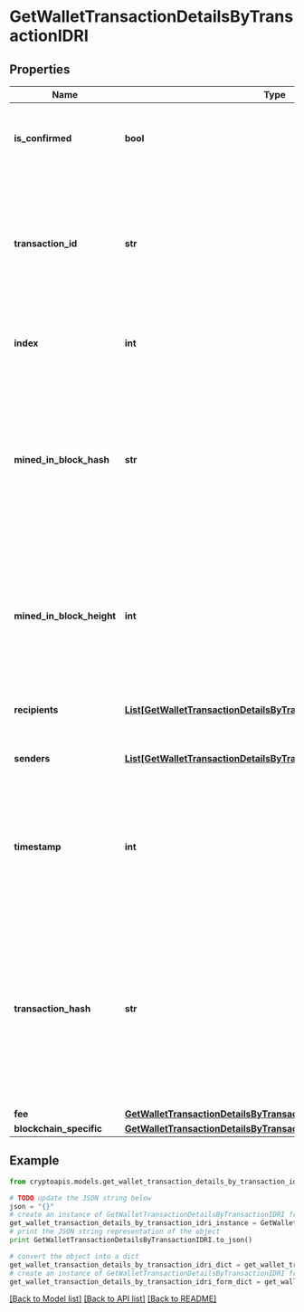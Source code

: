 # GetWalletTransactionDetailsByTransactionIDRI


## Properties
Name | Type | Description | Notes
------------ | ------------- | ------------- | -------------
**is_confirmed** | **bool** | Represents the state of the transaction whether it is confirmed or not confirmed. | 
**transaction_id** | **str** | Represents the unique identifier of a transaction, i.e. it could be &#x60;transactionId&#x60; in UTXO-based protocols like Bitcoin, and transaction &#x60;hash&#x60; in Ethereum blockchain. | 
**index** | **int** | Represents the index position of the transaction in the specific block. | 
**mined_in_block_hash** | **str** | Represents the hash of the block where this transaction was mined/confirmed for first time. The hash is defined as a cryptographic digital fingerprint made by hashing the block header twice through the SHA256 algorithm. | [optional] 
**mined_in_block_height** | **int** | Represents the hight of the block where this transaction was mined/confirmed for first time. The height is defined as the number of blocks in the blockchain preceding this specific block. | [optional] 
**recipients** | [**List[GetWalletTransactionDetailsByTransactionIDRIRecipientsInner]**](GetWalletTransactionDetailsByTransactionIDRIRecipientsInner.md) | Object Array representation of transaction receivers | 
**senders** | [**List[GetWalletTransactionDetailsByTransactionIDRISendersInner]**](GetWalletTransactionDetailsByTransactionIDRISendersInner.md) | String representation of the transaction from address | 
**timestamp** | **int** | Defines the exact date/time in Unix Timestamp when this transaction was mined, confirmed or first seen in Mempool, if it is unconfirmed. | 
**transaction_hash** | **str** | Represents the same as &#x60;transactionId&#x60; for account-based protocols like Ethereum, while it could be different in UTXO-based protocols like Bitcoin. E.g., in UTXO-based protocols &#x60;hash&#x60; is different from &#x60;transactionId&#x60; for SegWit transactions. | 
**fee** | [**GetWalletTransactionDetailsByTransactionIDRIFee**](GetWalletTransactionDetailsByTransactionIDRIFee.md) |  | 
**blockchain_specific** | [**GetWalletTransactionDetailsByTransactionIDRIBS**](GetWalletTransactionDetailsByTransactionIDRIBS.md) |  | 

## Example

```python
from cryptoapis.models.get_wallet_transaction_details_by_transaction_idri import GetWalletTransactionDetailsByTransactionIDRI

# TODO update the JSON string below
json = "{}"
# create an instance of GetWalletTransactionDetailsByTransactionIDRI from a JSON string
get_wallet_transaction_details_by_transaction_idri_instance = GetWalletTransactionDetailsByTransactionIDRI.from_json(json)
# print the JSON string representation of the object
print GetWalletTransactionDetailsByTransactionIDRI.to_json()

# convert the object into a dict
get_wallet_transaction_details_by_transaction_idri_dict = get_wallet_transaction_details_by_transaction_idri_instance.to_dict()
# create an instance of GetWalletTransactionDetailsByTransactionIDRI from a dict
get_wallet_transaction_details_by_transaction_idri_form_dict = get_wallet_transaction_details_by_transaction_idri.from_dict(get_wallet_transaction_details_by_transaction_idri_dict)
```
[[Back to Model list]](../README.md#documentation-for-models) [[Back to API list]](../README.md#documentation-for-api-endpoints) [[Back to README]](../README.md)


